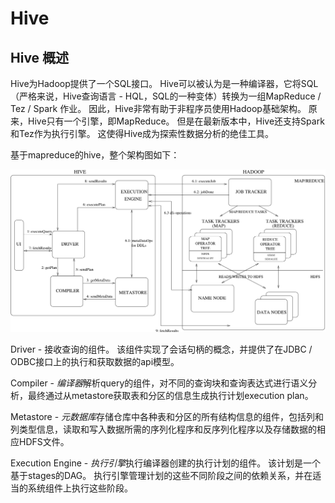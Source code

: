 # Hive

## Hive 概述

Hive为Hadoop提供了一个SQL接口。 Hive可以被认为是一种编译器，它将SQL（严格来说，Hive查询语言 - HQL，SQL的一种变体）转换为一组MapReduce / Tez / Spark 作业。 因此，Hive非常有助于非程序员使用Hadoop基础架构。 原来，Hive只有一个引擎，即MapReduce。 但是在最新版本中，Hive还支持Spark和Tez作为执行引擎。 这使得Hive成为探索性数据分析的绝佳工具。

基于mapreduce的hive，整个架构图如下：

![](../../.gitbook/assets/data/hive/hive.png)

Driver - 接收查询的组件。 该组件实现了会话句柄的概念，并提供了在JDBC / ODBC接口上的执行和获取数据的api模型。

Compiler - *编译器*解析query的组件，对不同的查询块和查询表达式进行语义分析，最终通过从metastore获取表和分区的信息生成执行计划execution plan。

Metastore - *元数据库*存储仓库中各种表和分区的所有结构信息的组件，包括列和列类型信息，读取和写入数据所需的序列化程序和反序列化程序以及存储数据的相应HDFS文件。

Execution Engine - *执行引擎*执行编译器创建的执行计划的组件。 该计划是一个基于stages的DAG。 执行引擎管理计划的这些不同阶段之间的依赖关系，并在适当的系统组件上执行这些阶段。
